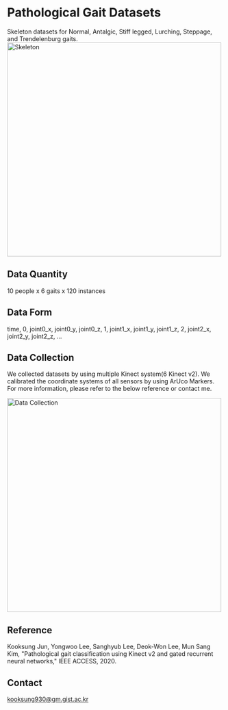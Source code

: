 # Pathological Gait Datasets
Skeleton datasets for Normal, Antalgic, Stiff legged, Lurching, Steppage, and Trendelenburg gaits.
<img width=500 src="https://user-images.githubusercontent.com/4926634/89141517-c754ae80-d57f-11ea-94c0-08650fb902bd.PNG" title="Skeleton">

Data Quantity
-------------------
10 people x 6 gaits x 120 instances

Data Form
-------------------
time, 0, joint0_x, joint0_y, joint0_z, 1, joint1_x, joint1_y, joint1_z, 2, joint2_x, joint2_y, joint2_z, ...

Data Collection
-------------------
We collected datasets by using multiple Kinect system(6 Kinect v2). We calibrated the coordinate systems of all sensors by using ArUco Markers. For more information, please refer to the below reference or contact me.

<img width=500 src="https://user-images.githubusercontent.com/4926634/89141548-d2a7da00-d57f-11ea-8a69-0bcee1d5dc6b.PNG" title="Data Collection">

Reference
-------------------
Kooksung Jun, Yongwoo Lee, Sanghyub Lee, Deok-Won Lee, Mun Sang Kim, "Pathological gait classification using Kinect v2 and gated recurrent neural networks," IEEE ACCESS, 2020.

Contact
-------------------
kooksung930@gm.gist.ac.kr


